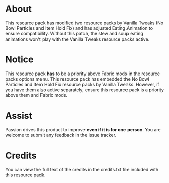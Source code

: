 # About
This resource pack has modified two resource packs by Vanilla Tweaks (No Bowl Particles and Item Hold Fix) and has adjusted Eating Animation to ensure compatibility. Without this patch, the stew and soup eating animations won't play with the Vanilla Tweaks resource packs active.
# Notice
This resource pack **has** to be a priority above Fabric mods in the resource packs options menu. This resource pack has embedded the No Bowl Particles and Item Hold Fix resource packs by Vanilla Tweaks. However, if you have them also active separately, ensure this resource pack is a priority above them and Fabric mods.
# Assist
Passion drives this product to improve **even if it is for one person**. You are welcome to submit any feedback in the issue tracker.
# Credits
You can view the full text of the credits in the credits.txt file included with this resource pack.